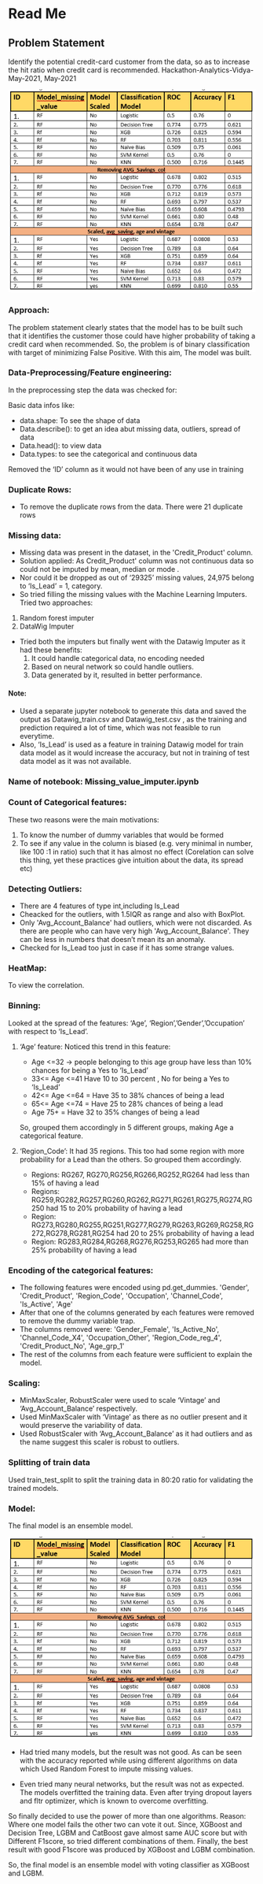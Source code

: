 # Read Me

## Problem Statement
Identify the potential credit-card customer from the data, so as to increase the hit ratio when credit card is recommended. 
Hackathon-Analytics-Vidya-May-2021, May-2021

![My Image](image.png)

### Approach: 
The problem statement clearly states that the model has to be built such that it identifies the customer those could have higher probability of taking a credit card when recommended. So, the problem is of binary classification with target of minimizing False Positive. With this aim, The model was built.


### Data-Preprocessing/Feature engineering:
In the preprocessing step the data was checked for:

Basic data infos like: 
-	data.shape: To see the shape of data
-	Data.describe(): to get an idea abut missing data, outliers, spread of data 
-	Data.head(): to view data
-	Data.types: to  see the categorical and continuous data

Removed the ‘ID’ column as it would not have been of any use in training

### Duplicate Rows:
-	To remove the duplicate rows from the data. There were 21 duplicate rows

### Missing data:  
-	Missing data was present in the dataset, in the 'Credit_Product' column. 
-	Solution applied: As Credit_Product' column was not continuous data so could not be imputed by mean, median or mode . 
-	Nor could it be dropped as out of ‘29325’ missing values, 24,975 belong to ‘Is_Lead’ = 1, category. 
-	So tried filling the missing values with the Machine Learning Imputers. Tried two approaches: 
1.	Random forest imputer 
2.	DataWig Imputer

-	Tried both the imputers but finally went with the Datawig Imputer as it had these benefits:
    1.	It could handle categorical data, no encoding needed
    2.	Based on neural network so could handle outliers.
    3.	Data generated by it, resulted in better performance. 

#### Note: 
- Used a separate jupyter notebook to generate this data and saved the output as Datawig_train.csv and Datawig_test.csv , as the training and prediction required a lot of time, which was not feasible to run everytime.
- Also, ‘Is_Lead’ is used as a feature in training Datawig model for train data model as it would increase the accuracy, but not in training of test data model as it was not available. 

### Name of notebook:  Missing_value_imputer.ipynb

### Count of Categorical features:
These two reasons were the main motivations:
1.	To know the number of dummy variables that would be formed
2.	To see if any value in the column is biased (e.g. very minimal in number, like 100 :1 in ratio) such that it has almost no effect 
(Corelation can solve this thing, yet these practices give intuition about the data, its spread etc)

### Detecting Outliers:

-	There are 4 features of type int,including Is_Lead
-	Cheacked for the outliers, with 1.5IQR as range and also with BoxPlot.
-	Only 'Avg_Account_Balance' had outliers, which were not discarded. As there are people who can have very high 'Avg_Account_Balance'. They can be less in numbers that doesn’t mean its an anomaly.    
-	Checked for Is_Lead too just in case if it has some strange values.

### HeatMap:
To view the correlation.

### Binning: 
Looked at the spread of the features: ‘Age’, ‘Region’,’Gender’,’Occupation’ with respect to ‘Is_Lead’.
1. ‘Age’ feature:  Noticed this trend in this feature:
    -	Age <=32 -> people belonging to this age group have less than 10% chances for being a Yes to ‘Is_Lead’ 
    -	33<= Age <=41 Have 10 to 30 percent , No for being a Yes to ‘Is_Lead’ 
    -	42<= Age <=64 = Have 35 to 38% chances of being a lead
    -	65<= Age <=74 = Have 25 to 28% chances of being a lead
    -	Age 75+ = Have 32 to 35% changes of being a lead

    So, grouped them accordingly in 5 different groups, making Age a categorical feature.

2. ‘Region_Code’: 
It had 35 regions. 
This too had some region with more probability for a Lead than the others.
So grouped them accordingly.
    -	Regions: RG267, RG270,RG256,RG266,RG252,RG264 had less than 15% of having a lead
    -	Regions:  RG259,RG282,RG257,RG260,RG262,RG271,RG261,RG275,RG274,RG250 had 15 to 20% probability of having a lead
    -	Region: RG273,RG280,RG255,RG251,RG277,RG279,RG263,RG269,RG258,RG272,RG278,RG281,RG254 had 20 to 25% probability of having a lead
    -	Region: RG283,RG284,RG268,RG276,RG253,RG265 had more than 25% probability of having a lead
 
### Encoding of the categorical features:
-	The following features were encoded using pd.get_dummies.
'Gender', 'Credit_Product',  'Region_Code', 'Occupation',  'Channel_Code', 'Is_Active', 'Age'
-	After that one of the columns generated by each features were removed to remove the dummy variable trap.
-	The columns removed were: 
'Gender_Female', 'Is_Active_No', 'Channel_Code_X4', 'Occupation_Other', 'Region_Code_reg_4', 'Credit_Product_No', 'Age_grp_1'      
-	The rest of the columns from each feature were sufficient to explain the model.


### Scaling:
-	MinMaxScaler, RobustScaler were used to scale ‘Vintage’ and ‘Avg_Account_Balance’ respectively.
-	Used MinMaxScaler with ‘Vintage’ as there as no outlier present and it would preserve the variability of data.
-	Used RobustScaler with ‘Avg_Account_Balance’ as it had outliers and as the name suggest this scaler is robust to outliers.  

### Splitting of train data
Used train_test_split to split the training data in 80:20 ratio for validating the trained models.


### Model:

The final model is an ensemble model.

![My Image](image.png)


- Had tried many models, but the result was not good. As can be seen with the accuracy reported while using different algorithms on data which Used Random Forest to impute missing values. 


- Even tried many neural networks, but the result was not as expected. The models overfitted the training data. Even after trying dropout layers and fltr optimizer, which is known to overcome overfitting.

So finally decided to use the power of more than one algorithms.
Reason: Where one model fails the other two can vote it out.
Since, XGBoost and Decision Tree, LGBM and CatBoost gave almost same AUC score but with Different F1score, so tried different combinations of them. 
Finally, the best result with good F1score was produced by XGBoost and LGBM combination.

So, the final model is an ensemble model with voting classifier as XGBoost and LGBM. 



